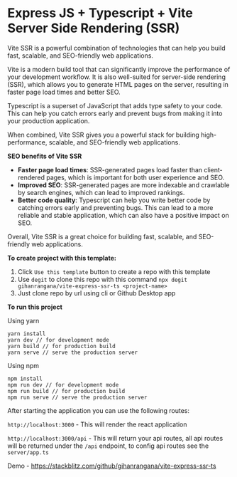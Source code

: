 # Express JS + Typescript + Vite Server Side Rendering (SSR)


Vite SSR is a powerful combination of technologies that can help you build fast, scalable, and SEO-friendly web applications.

Vite is a modern build tool that can significantly improve the performance of your development workflow. It is also well-suited for server-side rendering (SSR), which allows you to generate HTML pages on the server, resulting in faster page load times and better SEO.

Typescript is a superset of JavaScript that adds type safety to your code. This can help you catch errors early and prevent bugs from making it into your production application.

When combined, Vite SSR gives you a powerful stack for building high-performance, scalable, and SEO-friendly web applications.

**SEO benefits of Vite SSR**

* **Faster page load times**: SSR-generated pages load faster than client-rendered pages, which is important for both user experience and SEO.
* **Improved SEO**: SSR-generated pages are more indexable and crawlable by search engines, which can lead to improved rankings.
* **Better code quality**: Typescript can help you write better code by catching errors early and preventing bugs. This can lead to a more reliable and stable application, which can also have a positive impact on SEO.

Overall, Vite SSR is a great choice for building fast, scalable, and SEO-friendly web applications.

**To create project with this template:**
1. Click `Use this template` button to create a repo with this template
2. Use `degit` to clone this repo with this command `npx degit gihanrangana/vite-express-ssr-ts <project-name>`
3. Just clone repo by url using cli or Github Desktop app

**To run this project**

Using yarn
```
yarn install
yarn dev // for development mode
yarn build // for production build
yarn serve // serve the production server
```

Using npm
```
npm install
npm run dev // for development mode
npm run build // for production build
npm run serve // serve the production server
```

After starting the application you can use the following routes:

`http://localhost:3000` - This will render the react application

`http://localhost:3000/api` - This will return your api routes, all api routes will be returned under the `/api` endpoint, to config api routes see the `server/app.ts`

Demo - https://stackblitz.com/github/gihanrangana/vite-express-ssr-ts
